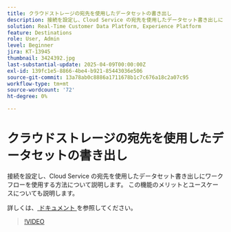 ```yaml
---
title: クラウドストレージの宛先を使用したデータセットの書き出し
description: 接続を設定し、Cloud Service の宛先を使用したデータセット書き出しにワークフローを使用する方法について説明します。
solution: Real-Time Customer Data Platform, Experience Platform
feature: Destinations
role: User, Admin
level: Beginner
jira: KT-13945
thumbnail: 3424392.jpg
last-substantial-update: 2025-04-09T00:00:00Z
exl-id: 139fc1e5-8866-4be4-b921-85443036e506
source-git-commit: 13a78ab0c8886a1711678b1c7c676a18c2a07c95
workflow-type: tm+mt
source-wordcount: '72'
ht-degree: 0%

---
```


# クラウドストレージの宛先を使用したデータセットの書き出し

接続を設定し、Cloud Service の宛先を使用したデータセット書き出しにワークフローを使用する方法について説明します。 この機能のメリットとユースケースについても説明します。

詳しくは、[ ドキュメント ](https://experienceleague.adobe.com/ja/docs/experience-platform/destinations/ui/activate/export-datasets) を参照してください。

>[!VIDEO](https://video.tv.adobe.com/v/3424392/?learn=on&enablevpops)
